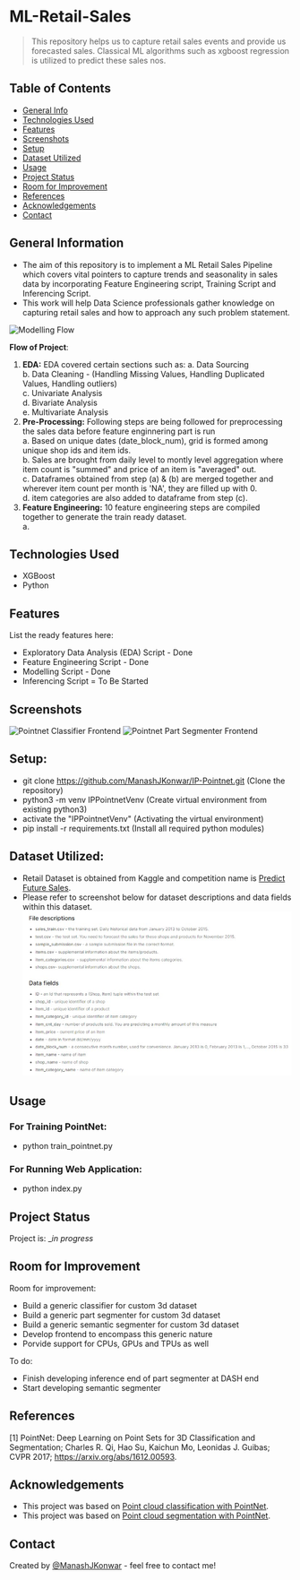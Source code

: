 # ML-Retail-Sales
> This repository helps us to capture retail sales events and provide us forecasted sales. Classical ML algorithms such as xgboost regression is utilized to predict these sales nos.

## Table of Contents
* [General Info](#general-information)
* [Technologies Used](#technologies-used)
* [Features](#features)
* [Screenshots](#screenshots)
* [Setup](#setup)
* [Dataset Utilized](#dataset-utilized)
* [Usage](#usage)
* [Project Status](#project-status)
* [Room for Improvement](#room-for-improvement)
* [References](#references)
* [Acknowledgements](#acknowledgements)
* [Contact](#contact)
<!-- * [License](#license) -->

## General Information
- The aim of this repository is to implement a ML Retail Sales Pipeline which covers vital pointers to capture trends and seasonality in sales data by incorporating Feature Engineering script, Training Script and Inferencing Script.
- This work will help Data Science professionals gather knowledge on capturing retail sales and how to approach any such problem statement.
<!-- You don't have to answer all the questions - just the ones relevant to your project. -->
![Modelling Flow](./repo_assets/PointNet_Architecture.jpg)

**Flow of Project**:  
1. **EDA:** EDA covered certain sections such as:
    a. Data Sourcing  
    b. Data Cleaning - (Handling Missing Values, Handling Duplicated Values, Handling outliers)  
    c. Univariate Analysis  
    d. Bivariate Analysis  
    e. Multivariate Analysis
2. **Pre-Processing:** Following steps are being followed for preprocessing the sales data before feature enginnering part is run  
    a. Based on unique dates (date_block_num), grid is formed among unique shop ids and item ids.  
    b. Sales are brought from daily level to montly level aggregation where item count is "summed" and price of an item is "averaged" out.  
    c. Dataframes obtained from step (a) & (b) are merged together and wherever item count per month is 'NA', they are filled up with 0.  
    d. item categories are also added to dataframe from step (c).  
3. **Feature Engineering:** 10 feature engineering steps are compiled together to generate the train ready dataset.  
    a. 

## Technologies Used
- XGBoost
- Python 

## Features
List the ready features here:
- Exploratory Data Analysis (EDA) Script - Done
- Feature Engineering Script - Done
- Modelling Script - Done
- Inferencing Script = To Be Started

## Screenshots
![Pointnet Classifier Frontend](./repo_assets/Pointnet_Classifier_Frontend.jpeg)
![Pointnet Part Segmenter Frontend](./repo_assets/Pointnet_Part_Segmenter_Frontend.jpeg)

## Setup:
- git clone https://github.com/ManashJKonwar/IP-Pointnet.git (Clone the repository)
- python3 -m venv IPPointnetVenv (Create virtual environment from existing python3)
- activate the "IPPointnetVenv" (Activating the virtual environment)
- pip install -r requirements.txt (Install all required python modules)

## Dataset Utilized:
- Retail Dataset is obtained from Kaggle and competition name is [Predict Future Sales](https://www.kaggle.com/competitions/competitive-data-science-predict-future-sales/data).
- Please refer to screenshot below for dataset descriptions and data fields within this dataset.
![Dataset Description / Data Fields](./assets/dataset_description.jpg)

## Usage
### For Training PointNet:
- python train_pointnet.py
### For Running Web Application:
- python index.py

## Project Status
Project is: __in progress_ 
<!-- / _complete_ / _no longer being worked on_. If you are no longer working on it, provide reasons why._ -->

## Room for Improvement
Room for improvement:
- Build a generic classifier for custom 3d dataset
- Build a generic part segmenter for custom 3d dataset
- Build a generic semantic segmenter for custom 3d dataset
- Develop frontend to encompass this generic nature
- Porvide support for CPUs, GPUs and TPUs as well

To do:
- Finish developing inference end of part segmenter at DASH end
- Start developing semantic segmenter

## References
[1] PointNet: Deep Learning on Point Sets for 3D Classification and Segmentation; Charles R. Qi, Hao Su, Kaichun Mo, Leonidas J. Guibas;
CVPR 2017; https://arxiv.org/abs/1612.00593.

## Acknowledgements
- This project was based on [Point cloud classification with PointNet](https://keras.io/examples/vision/pointnet/).
- This project was based on [Point cloud segmentation with PointNet](https://keras.io/examples/vision/pointnet_segmentation/).

## Contact
Created by [@ManashJKonwar](https://github.com/ManashJKonwar) - feel free to contact me!

<!-- Optional -->
<!-- ## License -->
<!-- This project is open source and available under the [... License](). -->

<!-- You don't have to include all sections - just the one's relevant to your project -->